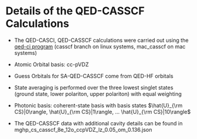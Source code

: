 # Details of the QED-CASSCF Calculations

- The QED-CASCI, QED-CASSCF calculations were carried out using the  [qed-ci program](https://github.com/mapol-chem/qed-ci/tree/casscf) (casscf branch on linux systems, mac_casscf on mac systems)

- Atomic Orbital basis: cc-pVDZ

- Guess Orbitals for SA-QED-CASSCF come from QED-HF orbitals

- State averaging is performed over the three lowest singlet states (ground state, lower polariton, upper polariton) with equal weighting

- Photonic basis: coherent-state basis with basis states $\hat{U}_{\rm CS}|0\rangle, \hat{U}_{\rm CS}|1\rangle, ... \hat{U}_{\rm CS}|10\rangle$

- The QED-CASSCF data with additional cavity details can be found in mghp_cs_casscf_8e_12o_ccpVDZ_lz_0.05_om_0.136.json

